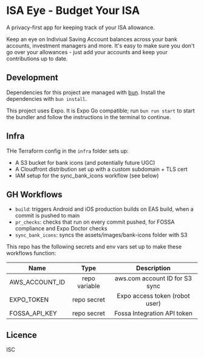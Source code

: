 # ISA Eye - Budget Your ISA

A privacy-first app for keeping track of your ISA allowance.

Keep an eye on Indiviual Saving Account balances across your bank accounts, investment managers and more. It's easy to make sure you don't go over your allowances - just add your accounts and keep your contributions up to date.

## Development

Dependencies for this project are managed with [bun](https://bun.sh). Install the dependencies with `bun install`.

This project uses Expo. It is Expo Go compatible; run `bun run start` to start the bundler and follow the instructions in the terminal to continue.

## Infra

THe Terraform config in the `infra` folder sets up:

* A S3 bucket for bank icons (and potentially future UGC)
* A Cloudfront distribution set up with a custom subdomain + TLS cert
* IAM setup for the sync_bank_icons workflow (see below)

## GH Workflows

* `build`: triggers Android and iOS production builds on EAS build, when a commit is pushed to main
* `pr_checks`: checks that run on every commit pushed, for FOSSA compliance and Expo Doctor checks
* `sync_bank_icons`: syncs the assets/images/bank-icons folder with S3

This repo has the following secrets and env vars set up to make these workflows function:

| Name           | Type          | Description                     |
|----------------|:-------------:|:-------------------------------:|
| AWS_ACCOUNT_ID | repo variable | aws.com account ID for S3 sync  |
| EXPO_TOKEN     | repo secret   | Expo access token (robot user)  |
| FOSSA_API_KEY  | repo secret   | Fossa Integration API token     |

## Licence

ISC

